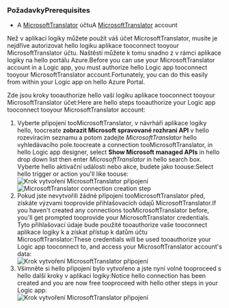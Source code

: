 ### <a name="prerequisites"></a><span data-ttu-id="ff17c-101">Požadavky</span><span class="sxs-lookup"><span data-stu-id="ff17c-101">Prerequisites</span></span>
* <span data-ttu-id="ff17c-102">A [MicrosoftTranslator](https://www.microsoft.com/translator) účtu</span><span class="sxs-lookup"><span data-stu-id="ff17c-102">A [MicrosoftTranslator](https://www.microsoft.com/translator) account</span></span>  

<span data-ttu-id="ff17c-103">Než v aplikaci logiky můžete použít váš účet MicrosoftTranslator, musíte je nejdříve autorizovat hello logiku aplikace tooconnect tooyour MicrosoftTranslator účtu. Naštěstí můžete k tomu snadno z v rámci aplikace logiky na hello portálu Azure.</span><span class="sxs-lookup"><span data-stu-id="ff17c-103">Before you can use your MicrosoftTranslator account in a Logic app, you must authorize hello Logic app tooconnect tooyour MicrosoftTranslator account.Fortunately, you can do this easily from within your Logic app on hello Azure Portal.</span></span>  

<span data-ttu-id="ff17c-104">Zde jsou kroky tooauthorize hello vaší logiku aplikace tooconnect tooyour MicrosoftTranslator účet:</span><span class="sxs-lookup"><span data-stu-id="ff17c-104">Here are hello steps tooauthorize your Logic app tooconnect tooyour MicrosoftTranslator account:</span></span>  

1. <span data-ttu-id="ff17c-105">Vyberte připojení tooMicrosoftTranslator, v návrháři aplikace logiky hello, toocreate **zobrazit Microsoft spravované rozhraní API** v hello rozevíracím seznamu a potom zadejte *MicrosoftTranslator* hello vyhledávacího pole.</span><span class="sxs-lookup"><span data-stu-id="ff17c-105">toocreate a connection tooMicrosoftTranslator, in hello Logic app designer, select **Show Microsoft managed APIs** in hello drop down list then enter *MicrosoftTranslator* in hello search box.</span></span> <span data-ttu-id="ff17c-106">Vyberte hello aktivační události nebo akce, budete jako toouse:</span><span class="sxs-lookup"><span data-stu-id="ff17c-106">Select hello trigger or action you'll like toouse:</span></span>  
   <span data-ttu-id="ff17c-107">![Krok vytvoření MicrosoftTranslator připojení](./media/connectors-create-api-microsofttranslator/microsofttranslator-1.png)</span><span class="sxs-lookup"><span data-stu-id="ff17c-107">![MicrosoftTranslator connection creation step](./media/connectors-create-api-microsofttranslator/microsofttranslator-1.png)</span></span>  
2. <span data-ttu-id="ff17c-108">Pokud jste nevytvořili žádné připojení tooMicrosoftTranslator před, získáte výzvami tooprovide přihlašovacích údajů MicrosoftTranslator.</span><span class="sxs-lookup"><span data-stu-id="ff17c-108">If you haven't created any connections tooMicrosoftTranslator before, you'll get prompted tooprovide your MicrosoftTranslator credentials.</span></span> <span data-ttu-id="ff17c-109">Tyto přihlašovací údaje bude použité tooauthorize vaše tooconnect aplikace logiky k a získat přístup k datům účtu MicrosoftTranslator:</span><span class="sxs-lookup"><span data-stu-id="ff17c-109">These credentials will be used tooauthorize your Logic app tooconnect to, and access your MicrosoftTranslator account's data:</span></span>  
   ![Krok vytvoření MicrosoftTranslator připojení](./media/connectors-create-api-microsofttranslator/microsofttranslator-2.png)  
3. <span data-ttu-id="ff17c-111">Všimněte si hello připojení bylo vytvořeno a jste nyní volné tooproceed s hello další kroky v aplikaci logiky:</span><span class="sxs-lookup"><span data-stu-id="ff17c-111">Notice hello connection has been created and you are now free tooproceed with hello other steps in your Logic app:</span></span>  
   ![Krok vytvoření MicrosoftTranslator připojení](./media/connectors-create-api-microsofttranslator/microsofttranslator-3.png)  

